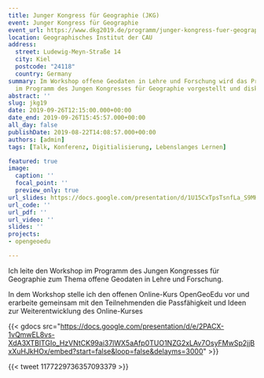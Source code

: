 ```yaml
---
title: Junger Kongress für Geographie (JKG)
event: Junger Kongress für Geographie
event_url: https://www.dkg2019.de/programm/junger-kongress-fuer-geographie-jkg-2/
location: Geographisches Institut der CAU
address:
  street: Ludewig-Meyn-Straße 14
  city: Kiel
  postcode: "24118"
  country: Germany
summary: Im Workshop offene Geodaten in Lehre und Forschung wird das Projekt OpenGeoEdu
  im Programm des Jungen Kongresses für Geographie vorgestellt und diskutiert.
abstract: ''
slug: jkg19
date: 2019-09-26T12:15:00.000+00:00
date_end: 2019-09-26T15:45:57.000+00:00
all_day: false
publishDate: 2019-08-22T14:08:57.000+00:00
authors: [admin]
tags: [Talk, Konferenz, Digitialisierung, Lebenslanges Lernen]

featured: true
image:
  caption: ''
  focal_point: ''
  preview_only: true
url_slides: https://docs.google.com/presentation/d/1U15CxTpsTsnfLa_S9MH-6c46eZx90CtrA1ZeTwKo9_g/edit?usp=sharing
url_code: ''
url_pdf: ''
url_video: ''
slides: ''
projects:
- opengeoedu

---
```

Ich leite den Workshop im Programm des Jungen Kongresses für Geographie zum Thema offene Geodaten in Lehre und Forschung.

In dem Workshop stelle ich den offenen Online-Kurs OpenGeoEdu vor und erarbeite gemeinsam mit den Teilnehmenden die Passfähigkeit und Ideen zur Weiterentwicklung des Online-Kurses

{{< gdocs src="https://docs.google.com/presentation/d/e/2PACX-1vQmwEL8vs-XdA3XTBlTGIo_HzVNtCK99ai37lWX5aAfp0TUO1NZG2xLAv7OsyFMwSp2jjBxXuHJkHOx/embed?start=false&loop=false&delayms=3000" >}}

{{< tweet 1177229736357093379 >}}
